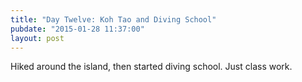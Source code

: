 ```yaml
---
title: "Day Twelve: Koh Tao and Diving School"
pubdate: "2015-01-28 11:37:00"
layout: post
---
```


Hiked around the island, then started diving school. Just class work.
